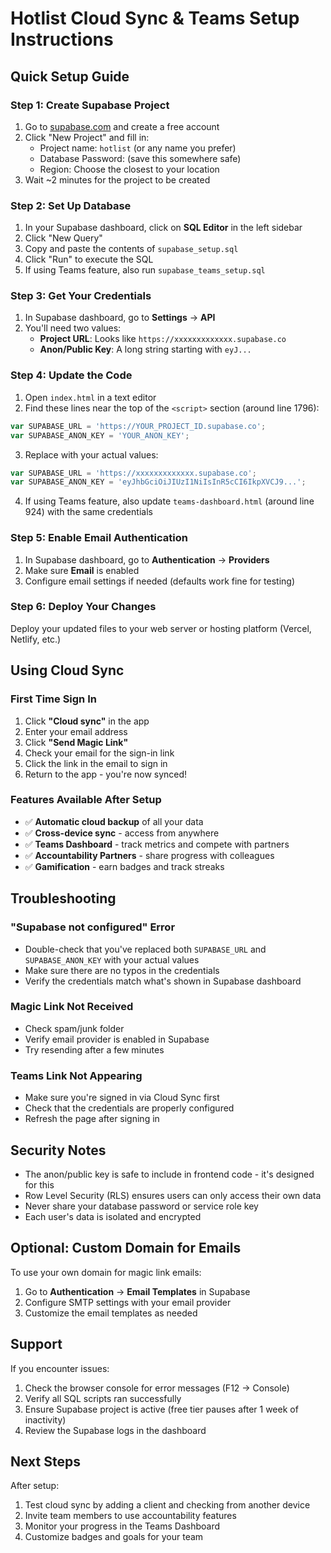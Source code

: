 # Hotlist Cloud Sync & Teams Setup Instructions

## Quick Setup Guide

### Step 1: Create Supabase Project

1. Go to [supabase.com](https://supabase.com) and create a free account
2. Click "New Project" and fill in:
   - Project name: `hotlist` (or any name you prefer)
   - Database Password: (save this somewhere safe)
   - Region: Choose the closest to your location
3. Wait ~2 minutes for the project to be created

### Step 2: Set Up Database

1. In your Supabase dashboard, click on **SQL Editor** in the left sidebar
2. Click "New Query"
3. Copy and paste the contents of `supabase_setup.sql`
4. Click "Run" to execute the SQL
5. If using Teams feature, also run `supabase_teams_setup.sql`

### Step 3: Get Your Credentials

1. In Supabase dashboard, go to **Settings** → **API**
2. You'll need two values:
   - **Project URL**: Looks like `https://xxxxxxxxxxxxx.supabase.co`
   - **Anon/Public Key**: A long string starting with `eyJ...`

### Step 4: Update the Code

1. Open `index.html` in a text editor
2. Find these lines near the top of the `<script>` section (around line 1796):
```javascript
var SUPABASE_URL = 'https://YOUR_PROJECT_ID.supabase.co';
var SUPABASE_ANON_KEY = 'YOUR_ANON_KEY';
```
3. Replace with your actual values:
```javascript
var SUPABASE_URL = 'https://xxxxxxxxxxxxx.supabase.co';
var SUPABASE_ANON_KEY = 'eyJhbGciOiJIUzI1NiIsInR5cCI6IkpXVCJ9...';
```

4. If using Teams feature, also update `teams-dashboard.html` (around line 924) with the same credentials

### Step 5: Enable Email Authentication

1. In Supabase dashboard, go to **Authentication** → **Providers**
2. Make sure **Email** is enabled
3. Configure email settings if needed (defaults work fine for testing)

### Step 6: Deploy Your Changes

Deploy your updated files to your web server or hosting platform (Vercel, Netlify, etc.)

## Using Cloud Sync

### First Time Sign In

1. Click **"Cloud sync"** in the app
2. Enter your email address
3. Click **"Send Magic Link"**
4. Check your email for the sign-in link
5. Click the link in the email to sign in
6. Return to the app - you're now synced!

### Features Available After Setup

- ✅ **Automatic cloud backup** of all your data
- ✅ **Cross-device sync** - access from anywhere
- ✅ **Teams Dashboard** - track metrics and compete with partners
- ✅ **Accountability Partners** - share progress with colleagues
- ✅ **Gamification** - earn badges and track streaks

## Troubleshooting

### "Supabase not configured" Error
- Double-check that you've replaced both `SUPABASE_URL` and `SUPABASE_ANON_KEY` with your actual values
- Make sure there are no typos in the credentials
- Verify the credentials match what's shown in Supabase dashboard

### Magic Link Not Received
- Check spam/junk folder
- Verify email provider is enabled in Supabase
- Try resending after a few minutes

### Teams Link Not Appearing
- Make sure you're signed in via Cloud Sync first
- Check that the credentials are properly configured
- Refresh the page after signing in

## Security Notes

- The anon/public key is safe to include in frontend code - it's designed for this
- Row Level Security (RLS) ensures users can only access their own data
- Never share your database password or service role key
- Each user's data is isolated and encrypted

## Optional: Custom Domain for Emails

To use your own domain for magic link emails:
1. Go to **Authentication** → **Email Templates** in Supabase
2. Configure SMTP settings with your email provider
3. Customize the email templates as needed

## Support

If you encounter issues:
1. Check the browser console for error messages (F12 → Console)
2. Verify all SQL scripts ran successfully
3. Ensure Supabase project is active (free tier pauses after 1 week of inactivity)
4. Review the Supabase logs in the dashboard

## Next Steps

After setup:
1. Test cloud sync by adding a client and checking from another device
2. Invite team members to use accountability features
3. Monitor your progress in the Teams Dashboard
4. Customize badges and goals for your team